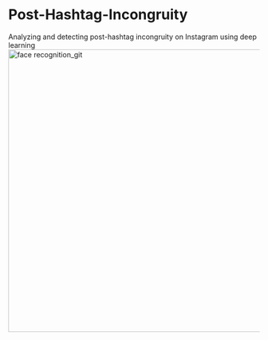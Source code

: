 # Post-Hashtag-Incongruity
Analyzing and detecting post-hashtag incongruity on Instagram using deep learning
<img width="568" alt="face recognition_git" src="https://user-images.githubusercontent.com/47991444/198833465-dc916186-628a-402b-90d8-133ce35d509f.png">
